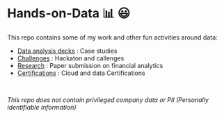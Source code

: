 # Hands-on-Data 📊 😃

This repo contains some of my work and other fun activities around data:
* [Data analysis decks](/Data-Tasks/) : Case studies
* [Challenges](/Challenges/) : Hackaton and callenges
* [Research](/Research/) : Paper submission on financial analytics
* [Certifications](/Certifications) : Cloud and data Certifications 

</br>

_This repo does not contain privileged company data or PII (Personally identifiable information)_
